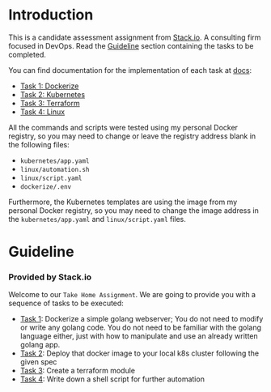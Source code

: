 # Introduction

This is a candidate assessment assignment from [Stack.io](https://www.stack.io). A consulting firm focused in DevOps. Read the [Guideline](#guideline) section containing the tasks to be completed.

You can find documentation for the implementation of each task at [docs](https://github.com/guirgouveia/stack.io-assignment/tree/main/docs):

- [Task 1: Dockerize](github.com/guirgouveia/stack.io-assignment/tree/main/docs/task-1-dockerize.md)
- [Task 2: Kubernetes](github.com/guirgouveia/stack.io-assignment/tree/main/docs/task-2-kubernetes.md)
- [Task 3: Terraform](github.com/guirgouveia/stack.io-assignment/tree/main/docs/task-3-terraform.md)
- [Task 4: Linux](github.com/guirgouveia/stack.io-assignment/tree/main/docs/task-4-linux.md)

All the commands and scripts were tested using my personal Docker registry, so you may need to change or leave the registry address blank in the following files:

- `kubernetes/app.yaml`
- `linux/automation.sh`
- `linux/script.yaml`
- `dockerize/.env`

Furthermore, the Kubernetes templates are using the image from my personal Docker registry, so you may need to change the image address in the `kubernetes/app.yaml` and `linux/script.yaml` files.

# Guideline

### **Provided by Stack.io**

Welcome to our `Take Home Assignment`. We are going to provide you with a sequence of tasks to be executed:

* [Task 1](dockerize): Dockerize a simple golang webserver; You do not need to modify or write any golang code. You do not need to be familiar with the golang language either, just with how to manipulate and use an already written golang app.
* [Task 2](kubernetes): Deploy that docker image to your local k8s cluster following the given spec
* [Task 3](terraform): Create a terraform module
* [Task 4](linux): Write down a shell script for further automation

